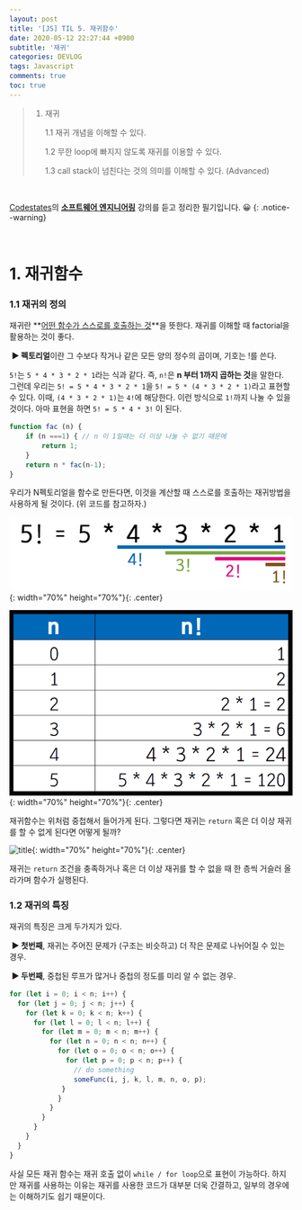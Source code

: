 ```yaml
---
layout: post
title: '[JS] TIL 5. 재귀함수'
date: 2020-05-12 22:27:44 +0900
subtitle: '재귀'
categories: DEVLOG
tags: Javascript
comments: true
toc: true
---
```


> 1. 재귀
>
>    1.1 재귀 개념을 이해할 수 있다.
>
>    1.2 무한 loop에 빠지지 않도록 재귀를 이용할 수 있다.
>
>    1.3 call stack이 넘친다는 것의 의미를 이해할 수 있다. (Advanced)

<br>

[Codestates](https://codestates.com/)의 **[소프트웨어 엔지니어링](https://codestates.com/course/software-engineering)** 강의를 듣고 정리한 필기입니다. 😀 
{: .notice--warning}

<br>

# 1. 재귀함수

###       1.1 재귀의 정의

재귀란 **<u>어떤 함수가 스스로를 호출하는 것</u>**을 뜻한다. 재귀를 이해할 때 factorial을 활용하는 것이 좋다.

​	**▶ 펙토리얼**이란 그 수보다 작거나 같은 모든 양의 정수의 곱이며, 기호는 !를 쓴다. 

`5!`는 `5 * 4 * 3 * 2 * 1`라는 식과 같다. 즉, `n!`은 **n 부터 1까지 곱하는 것**을 말한다. 그런데 우리는 `5! = 5 * 4 * 3 * 2 * 1`을 `5! = 5 * (4 * 3 * 2 * 1)`라고 표현할 수 있다. 이때, `(4 * 3 * 2 * 1)`는 `4!`에 해당한다. 이런 방식으로 `1!`까지 나눌 수 있을 것이다. 아마 표현을 하면 `5! = 5 * 4 * 3!` 이 된다. 

```js
function fac (n) {
	if (n ===1) { // n 이 1일때는 더 이상 나눌 수 없기 때문에 
		return 1; 
	}
	return n * fac(n-1);
}
```

우리가 N펙토리얼을 함수로 만든다면, 이것을 계산할 때 스스로를 호출하는 재귀방법을 사용하게 될 것이다. (위 코드를 참고하자.)

![title](/assets/img/JS-TIL/TIL5/2020-05-12-JS-TIL5-2.png){: width="70%" height="70%"}{: .center}

![title](/assets/img/JS-TIL/TIL5/2020-05-12-JS-TIL5-1.png){: width="70%" height="70%"}{: .center}

재귀함수는 위처럼 중첩해서 들어가게 된다. 그렇다면 재귀는 `return` 혹은 더 이상 재귀를 할 수 없게 된다면 어떻게 될까? 

![title](https://media.giphy.com/media/w8DZxlloHGylPREd6g/giphy.gif){: width="70%" height="70%"}{: .center}

재귀는 `return` 조건을 충족하거나 혹은 더 이상 재귀를 할 수 없을 때 한 층씩 거슬러 올라가며 함수가 실행된다.

###       1.2 재귀의 특징

재귀의 특징은 크게 두가지가 있다.

​	**▶ 첫번째**, 재귀는 주어진 문제가 (구조는 비슷하고) 더 작은 문제로 나뉘어질 수 있는 경우. 

​	**▶ 두번째**, 중첩된 루프가 많거나 중첩의 정도를 미리 알 수 없는 경우.

```js
for (let i = 0; i < n; i++) {
  for (let j = 0; j < n; j++) {
    for (let k = 0; k < n; k++) {
      for (let l = 0; l < n; l++) {
        for (let m = 0; m < n; m++) {
          for (let n = 0; n < n; n++) {
            for (let o = 0; o < n; o++) {
              for (let p = 0; p < n; p++) {
                // do something
                someFunc(i, j, k, l, m, n, o, p);
             }
            }
          }
        }
      }
    }
  }
}
```

사실 모든 재귀 함수는 재귀 호출 없이 `while / for loop`으로 표현이 가능하다. 하지만 재귀를 사용하는 이유는 재귀를 사용한 코드가 대부분 더욱 간결하고, 일부의 경우에는 이해하기도 쉽기 때문이다.



